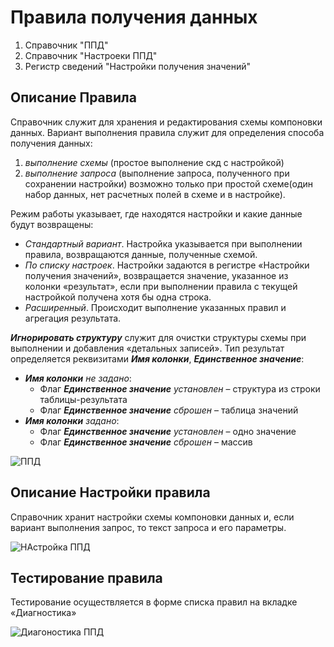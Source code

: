 # Правила получения данных

1. Справочник "ППД"
2. Справочник "Настроеки ППД"
3. Регистр сведений "Настройки получения значений"

## Описание Правила

Справочник служит для хранения и редактирования схемы компоновки данных. Вариант выполнения правила служит для определения способа получения данных: 
1. *выполнение схемы* (простое выполнение скд с настройкой)
2. *выполнение запроса* (выполнение запроса, полученного при сохранении настройки) возможно только при простой схеме(один набор данных, нет расчетных полей в схеме и в настройке). 

Режим работы указывает, где находятся настройки и какие данные будут возвращены:
- *Стандартный вариант*. Настройка указывается при выполнении правила, возвращаются данные, полученные схемой.
- *По списку настроек*. Настройки задаются в регистре «Настройки получения значений», возвращается значение, указанное из колонки «результат», если при выполнении правила с текущей настройкой получена хотя бы одна строка.
- *Расширенный*. Происходит выполнение указанных правил и агрегация результата.

__*Игнорировать структуру*__ служит для очистки структуры схемы при выполнении и добавления «детальных записей». 
Тип результат определяется реквизитами __*Имя колонки*__, __*Единственное значение*__: 

+ __*Имя колонки*__ *не задано*:
	- Флаг __*Единственное значение*__ *установлен* – структура из строки таблицы-результата
	- Флаг __*Единственное значение*__ *сброшен* – таблица значений
+ __*Имя колонки*__ *задано*:
	- Флаг __*Единственное значение*__ *установлен* – одно значение
	- Флаг __*Единственное значение*__ *сброшен* – массив 
  
![ППД](/images/ППД.png)
  
## Описание Настройки правила

Справочник хранит настройки схемы компоновки данных и, если вариант выполнения запрос, то текст запроса и его параметры.

 ![НАстройка ППД](/images/НастройкаППД.png)

## Тестирование правила

Тестирование осуществляется в форме списка правил на вкладке «Диагностика»

![Диагоностика ППД](/images/ДиагностикаППД.png)
 
